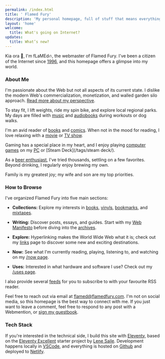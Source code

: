 ```yaml
---
permalink: /index.html
title: ' Flamed Fury'
description: 'My personal homepage, full of stuff that means everything to me, and nothing to you. You will find my thoughts about the current state of the web, my recollections of my earliest memories of the web, and a bunch of pages detailing some of my interests in records, books, comics, games, movies and tv shows. Come have a read and leave me a message.'
layout: 'home'
welcome: 
  title: What's going on Internet?
updates:
  title: What’s new?
---
```


Kia ora 👋, I'm <span class="gradient-text">fLaMEd</span>🔥, the webmaster of <span class="gradient-text">Flamed Fury</span>. I've been a citizen of the Internet since [1996](/memories/), and this homepage offers a glimpse into my world.

### About Me

I'm passionate about the Web but not all aspects of its current state. I dislike the modern Web's commercialization, monetization, and walled garden silo approach. [Read more about my perspective](/manifesto/).

To stay fit, I lift weights, ride my spin bike, and explore local regional parks. My days are filled with [music](/recordshelf/) and [audiobooks](/bookshelf/) during workouts or dog walks.

I'm an avid reader of [books](/bookshelf/) and [comics](/tags/comics/). When not in the mood for reading, I love relaxing with a [movie](/tags/movies/) or [TV show](/tags/tv/).

Gaming has a special place in my heart, and I enjoy playing [computer games](/tags/gaming/) on my [PC](/computerhistory/) or [Steam Deck](/tags/steam deck/).

As a [beer enthusiast](/tags/beer/), I've tried thousands, settling on a few favorites. Beyond drinking, I regularly enjoy brewing my own.

Family is my greatest joy; my wife and son are my top priorities.

### How to Browse

I've organized <span class="gradient-text">Flamed Fury</span> into five main sections:

- **Collections:** Explore my interests in [books](/bookshelf/), [vinyls](/recordshelf/), [bookmarks](/bookmarks/), and [mixtapes](/mixtapes/).

- **Writing:** Discover posts, essays, and guides. Start with my [Web Manifesto](/manifesto/) before diving into the [archives](/posts/).

- **Explore:** Hyperlinking makes the World Wide Web what it is; check out my [links](/links/) page to discover some new and exciting destinations.

- **Now:** See what I'm currently reading, playing, listening to, and watching on my [/now page](/now/).

- **Uses:** Interested in what hardware and software I use? Check out my [/uses page](/uses/).

I also provide several [feeds](/feeds/) for you to subscribe to with your favourite RSS reader.

Feel free to reach out via email at [flamed@flamedfury.com](mailto:flamed@flamefury.com?subject=Sup%20fLaMEd?). I'm not on social media, so this homepage is the best way to connect with me. If you just want to leave a comment, feel free to respond to any post with a Webmention, or [sign my guestbook](https://guestbook.flamedfury.com).

### Tech Stack

If you're interested in the technical side, I build this site with [Eleventy](https://www.11ty.dev/), based on the [Eleventy Excellent](https://github.com/madrilene/eleventy-excellent) starter project by [Lene Saile](https://www.lenesaile.com/en/). Development happens locally in [VSCode](https://code.visualstudio.com/), and everything is hosted on [Github](https://github.com/flamedfury/flamedfury.com) and deployed to [Netlify](https://netlify.com/).
